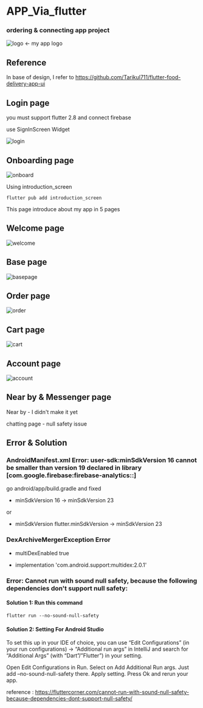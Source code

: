 # APP_Via_flutter
### ordering & connecting app project
![logo](https://user-images.githubusercontent.com/68888169/173794942-f1d2c123-1a64-4f31-bd89-07758c653787.png)
<- my app logo


## Reference
In base of design, I refer to https://github.com/Tarikul711/flutter-food-delivery-app-ui



## Login page
you must support flutter 2.8 and connect firebase

use SignInScreen Widget

![login](https://user-images.githubusercontent.com/68888169/173795225-1151a078-a0db-4a76-a9f4-1c4bd76202aa.png)


## Onboarding page
![onboard](https://user-images.githubusercontent.com/68888169/173796516-18014ff0-07a3-40db-91a0-355770241980.png)



Using introduction_screen 

``` flutter pub add introduction_screen ```

This page introduce about my app in 5 pages


## Welcome page
![welcome](https://user-images.githubusercontent.com/68888169/173796225-6c6a043b-0487-4679-a156-a03810c8f0f5.png)



## Base page
![basepage](https://user-images.githubusercontent.com/68888169/173796344-92d46f11-c7bd-46c6-85b2-c81670a42d86.png)



## Order page

![order](https://user-images.githubusercontent.com/68888169/173796573-5d59c83a-f011-4022-a508-1e22cd494e54.png)



## Cart page

![cart](https://user-images.githubusercontent.com/68888169/173798587-85171cfe-0956-4cd8-97bf-22c24f820311.png)



## Account page

![account](https://user-images.githubusercontent.com/68888169/173798938-f206a841-e53e-46ff-a69d-09656eea3dec.png)


## Near by & Messenger page

Near by - I didn't make it yet

chatting page - null safety issue


## Error & Solution

### AndroidManifest.xml Error: user-sdk:minSdkVersion 16 cannot be smaller than version 19 declared in library [com.google.firebase:firebase-analytics::]
go android/app/build.gradle and fixed

- minSdkVersion 16 -> minSdkVersion 23

or 

- minSdkVersion flutter.minSdkVersion -> minSdkVersion 23

### DexArchiveMergerException Error
-  multiDexEnabled true

-  implementation 'com.android.support:multidex:2.0.1'


### Error: Cannot run with sound null safety, because the following dependencies don't support null safety:

#### Solution 1: Run this command

```flutter run --no-sound-null-safety```

#### Solution 2: Setting For Android Studio

To set this up in your IDE of choice, you can use “Edit Configurations” (in your run configurations) 
→ “Additional run args” in IntelliJ and search for “Additional Args” (with “Dart”/”Flutter”) in your setting.

Open Edit Configurations in Run.
Select on Add Additional Run args.
Just add –no-sound-null-safety there.
Apply setting. Press Ok and rerun your app.

reference : https://fluttercorner.com/cannot-run-with-sound-null-safety-because-dependencies-dont-support-null-safety/
